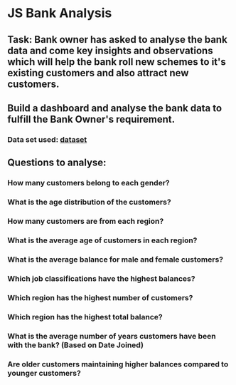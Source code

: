 # JS Bank Analysis
## Task: Bank owner has asked to analyse the bank data and come key insights and observations which will help the bank roll new schemes to it's existing customers and also attract new customers. 
## Build a dashboard and analyse the bank data to fulfill the Bank Owner's requirement.
### Data set used: <a href="JS Bank Data.xlsx"/>dataset</a>
## Questions to analyse:
### How many customers belong to each gender?
### What is the age distribution of the customers?
### How many customers are from each region?
### What is the average age of customers in each region?
### What is the average balance for male and female customers?
### Which job classifications have the highest balances?
### Which region has the highest number of customers?
### Which region has the highest total balance?
### What is the average number of years customers have been with the bank? (Based on Date Joined)
### Are older customers maintaining higher balances compared to younger customers?
